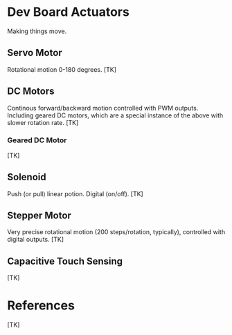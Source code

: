 
# Dev Board Actuators
Making things move. 

## Servo Motor
Rotational motion 0-180 degrees.
[TK]

## DC Motors
Continous forward/backward motion controlled with PWM outputs. Including geared DC motors, which are a special instance of the above with slower rotation rate. 
[TK]

### Geared DC Motor
[TK]

## Solenoid
Push (or pull) linear potion. Digital (on/off).
[TK]

## Stepper Motor
Very precise rotational motion (200 steps/rotation, typically), controlled with digital outputs.
[TK]

## Capacitive Touch Sensing
[TK]

# References
[TK]